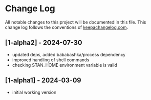 # Change Log
All notable changes to this project will be documented in this file. This change log follows the conventions of [keepachangelog.com](http://keepachangelog.com/).

## [1-alpha2] - 2024-07-30 
- updated deps, added bababashka/process dependency
- improved handling of shell commands
- checking STAN_HOME environment variable is valid

## [1-alpha1] - 2024-03-09
- initial working version
